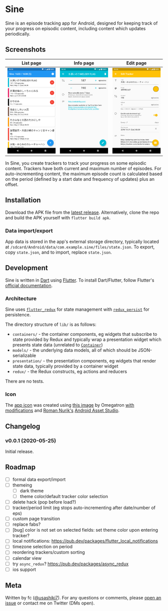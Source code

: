 # Sine

Sine is an episode tracking app for Android, designed for keeping track of your progress on episodic content, including content which updates periodically.

## Screenshots

| List page                                   | Info page                                   | Edit page                                   |
| ------------------------------------------- | ------------------------------------------- | ------------------------------------------- |
| <img src="images/list.png" width="300px" /> | <img src="images/info.png" width="300px" /> | <img src="images/edit.png" width="300px" /> |

In Sine, you create trackers to track your progress on some episodic content.
Trackers have both current and maximum number of episodes.
For auto-incrementing content, the maximum episode count is calculated based on the period (defined by a start date and frequency of updates) plus an offset.

## Installation

Download the APK file from the [latest release](https://github.com/usashiki/Eventersearch/releases/latest).
Alternatively, clone the repo and build the APK yourself with `flutter build apk`.

### Data import/export

App data is stored in the app's external storage directory, typically located at `/sdcard/Android/data/com.example.sine/files/state.json`.
To export, copy `state.json`, and to import, replace `state.json`.

## Development

Sine is written in [Dart](https://dart.dev/) using [Flutter](https://flutter.dev/).
To install Dart/Flutter, follow Flutter's [official documentation](https://flutter.dev/docs/get-started/install).

### Architecture

Sine uses [`flutter_redux`](https://pub.dev/packages/flutter_redux) for state management with [`redux_persist`](https://pub.dev/packages/redux_persist) for persistence.

The directory structure of `lib/` is as follows:

- `containers/` - the container components, eg widgets that subscribe to state provided by Redux and typically wrap a presentation widget which presents state data (unrelated to [`Container`](https://api.flutter.dev/flutter/widgets/Container-class.html))
- `models/` - the underlying data models, all of which should be JSON-serializable
- `presentation/` - the presentation components, eg widgets that render state data, typically provided by a container widget
- `redux/` - the Redux constructs, eg actions and reducers

There are no tests.

### Icon

The [app icon](assets/icon/icon.png) was created using [this image](https://commons.wikimedia.org/wiki/File:Simple_sine_wave.svg) by Omegatron [with modifications](assets/icon/sine.svg) and [Roman Nurik's](https://github.com/romannurik) [Android Asset Studio](https://romannurik.github.io/AndroidAssetStudio/index.html).

## Changelog

### v0.0.1 (2020-05-25)

Initial release.

## Roadmap

- [ ] formal data export/import
- [ ] themeing
  - [ ] dark theme
  - [ ] theme color/default tracker color selection
- [ ] delete hack (pop before load?)
- [ ] tracker/period limit (eg stops auto-incrementing after date/number of eps)
- [ ] custom page transition
- [ ] replace fabs?
- [ ] [bug] color is not set on selected fields: set theme color upon entering tracker?
- [ ] local notifications: https://pub.dev/packages/flutter_local_notifications
- [ ] timezone selection on period
- [ ] reordering trackers/custom sorting
- [ ] calendar view
- [ ] try `async_redux`? https://pub.dev/packages/async_redux
- [ ] ios support

## Meta

Written by fc ([@usashiki7](https://twitter.com/usashiki7)).
For any questions or comments, please [open an issue](https://github.com/usashiki/sine/issues/new) or contact me on Twitter (DMs open).
